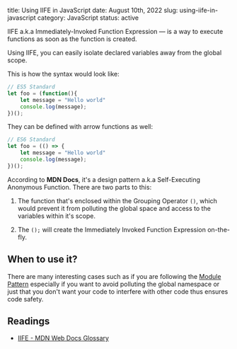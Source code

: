 title: Using IIFE in JavaScript
date: August 10th, 2022
slug: using-iife-in-javascript
category: JavaScript
status: active

IIFE a.k.a Immediately-Invoked Function Expression &mdash; is a way to execute functions as soon as the function is created.

Using IIFE, you can easily isolate declared variables away from the global scope.

This is how the syntax would look like:

```javascript
// ES5 Standard
let foo = (function(){
    let message = "Hello world"
    console.log(message);
})();
```

They can be defined with arrow functions as well:

```javascript
// ES6 Standard
let foo = (() => {
    let message = "Hello world"
    console.log(message);
})();
```

According to **MDN Docs**, it's a design pattern a.k.a Self-Executing Anonymous Function. There are two parts to this:

1. The function that's enclosed within the Grouping Operator `()`, which would prevent it from polluting the global space and access to the variables within it's scope.

2. The `();` will create the Immediately Invoked Function Expression on-the-fly.

## When to use it?

There are many interesting cases such as if you are following the [Module Pattern](https://www.patterns.dev/posts/classic-design-patterns/) especially if you want to avoid polluting the global namespace or just that you don't want your code to interfere with other code thus ensures code safety.

## Readings
- [IIFE - MDN Web Docs Glossary](https://developer.mozilla.org/en-US/docs/Glossary/IIFE)